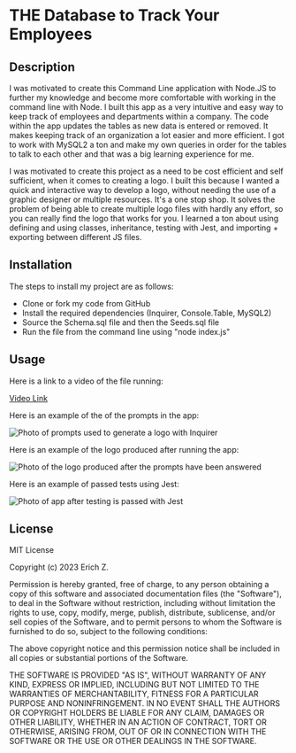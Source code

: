 # THE Database to Track Your Employees

## Description

I was motivated to create this Command Line application with Node.JS to further my knowledge and become more comfortable with working in the command line with Node. I built this app as a very intuitive and easy way to keep track of employees and departments within a company. The code within the app updates the tables as new data is entered or removed. It makes keeping track of an organization a lot easier and more efficient. I got to work with MySQL2 a ton and make my own queries in order for the tables to talk to each other and that was a big learning experience for me.

I was motivated to create this project as a need to be cost efficient and self sufficient, when it comes to creating a logo. I built this because I wanted a quick and interactive way to develop a logo, without needing the use of a graphic designer or multiple resources. It's a one stop shop. It solves the problem of being able to create multiple logo files with hardly any effort, so you can really find the logo that works for you. I learned a ton about using defining and using classes, inheritance, testing with Jest, and importing + exporting between different JS files.


## Installation

The steps to install my project are as follows:

- Clone or fork my code from GitHub
- Install the required dependencies (Inquirer, Console.Table, MySQL2)
- Source the Schema.sql file and then the Seeds.sql file
- Run the file from the command line using "node index.js"

## Usage

Here is a link to a video of the file running:

[Video Link](https://drive.google.com/file/d/1m4lgAym4SVdwRyNXfQoPTLx9FFFer0ye/view)

Here is an example of the of the prompts in the app:

![Photo of prompts used to generate a logo with Inquirer](assets/images/screenshot_3.png)

Here is an example of the logo produced after running the app:

![Photo of the logo produced after the prompts have been answered](assets/images/screenshot_2.png)

Here is an example of passed tests using Jest:

![Photo of app after testing is passed with Jest](assets/images/screenshot_1.png)

## License

MIT License

Copyright (c) 2023 Erich Z.

Permission is hereby granted, free of charge, to any person obtaining a copy of this software and associated documentation files (the "Software"), to deal in the Software without restriction, including without limitation the rights to use, copy, modify, merge, publish, distribute, sublicense, and/or sell copies of the Software, and to permit persons to whom the Software is furnished to do so, subject to the following conditions:

The above copyright notice and this permission notice shall be included in all copies or substantial portions of the Software.

THE SOFTWARE IS PROVIDED "AS IS", WITHOUT WARRANTY OF ANY KIND, EXPRESS OR IMPLIED, INCLUDING BUT NOT LIMITED TO THE WARRANTIES OF MERCHANTABILITY, FITNESS FOR A PARTICULAR PURPOSE AND NONINFRINGEMENT. IN NO EVENT SHALL THE AUTHORS OR COPYRIGHT HOLDERS BE LIABLE FOR ANY CLAIM, DAMAGES OR OTHER LIABILITY, WHETHER IN AN ACTION OF CONTRACT, TORT OR OTHERWISE, ARISING FROM, OUT OF OR IN CONNECTION WITH THE SOFTWARE OR THE USE OR OTHER DEALINGS IN THE SOFTWARE.

